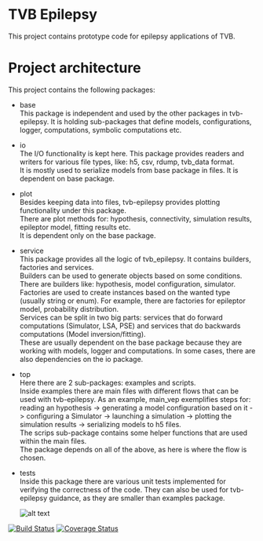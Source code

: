 # TVB Epilepsy

This project contains prototype code for epilepsy applications of TVB.

Project architecture
====================

This project contains the following packages:
- base
    <br>This package is independent and used by the other packages in tvb-epilepsy. It is holding sub-packages that define models, configurations, logger, computations, symbolic computations etc.

- io
    <br>The I/O functionality is kept here. This package provides readers and writers for various file types, like: h5, csv, rdump, tvb_data format.
    <br>It is mostly used to serialize models from base package in files. It is dependent on base package.

- plot
    <br>Besides keeping data into files, tvb-epilepsy provides plotting functionality under this package.
    <br>There are plot methods for: hypothesis, connectivity, simulation results, epileptor model, fitting results etc.
    <br>It is dependent only on the base package.

- service
    <br>This package provides all the logic of tvb_epilepsy. It contains builders, factories and services.
    <br>Builders can be used to generate objects based on some conditions. There are builders like: hypothesis, model configuration, simulator.
    <br>Factories are used to create instances based on the wanted type (usually string or enum). For example, there are factories for epileptor model, probability distribution.
    <br>Services can be split in two big parts: services that do forward computations (Simulator, LSA, PSE) and services that do backwards computations (Model inversion/fitting).
    <br>These are usually dependent on the base package because they are working with models, logger and computations. In some cases, there are also dependencies on the io package.

- top
    <br>Here there are 2 sub-packages: examples and scripts.
    <br>Inside examples there are main files with different flows that can be used with tvb-epilepsy. As an example, main_vep exemplifies steps for: reading an hypothesis -> generating a model configuration based on it -> configuring a Simulator -> launching a simulation -> plotting the simulation results -> serializing models to h5 files.
    <br>The scrips sub-package contains some helper functions that are used within the main files.
    <br>The package depends on all of the above, as here is where the flow is chosen.

- tests
    <br>Inside this package there are various unit tests implemented for verifying the correctness of the code. They can also be used for tvb-epilepsy guidance, as they are smaller than examples package.
    
    ![alt text](http://docs.thevirtualbrain.org/_images/ModelingEpilepsy_bv.png)


[![Build Status](https://travis-ci.org/the-virtual-brain/tvb-epilepsy.svg?branch=review)](https://travis-ci.org/the-virtual-brain/tvb-epilepsy) [![Coverage Status](https://coveralls.io/repos/github/the-virtual-brain/tvb-epilepsy/badge.svg)](https://coveralls.io/github/the-virtual-brain/tvb-epilepsy)
